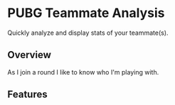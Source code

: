 # PUBG Teammate Analysis

Quickly analyze and display stats of your teammate(s).

## Overview
As I join a round I like to know who I'm playing with. 


## Features

